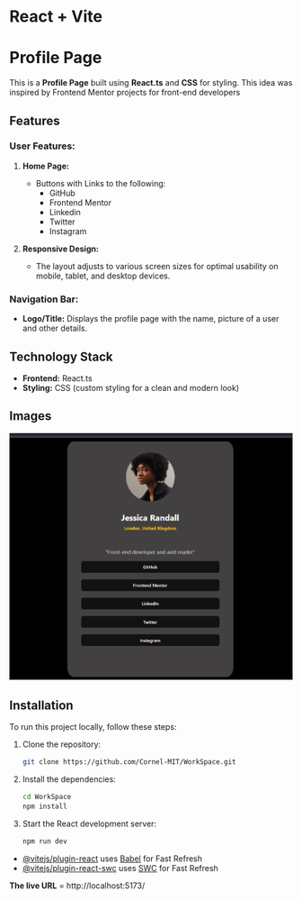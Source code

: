 # React + Vite

# Profile Page

This is a **Profile Page** built using **React.ts** and **CSS** for styling. This idea was inspired by Frontend Mentor projects for front-end developers

## Features

### User Features:
1. **Home Page:**
   - Buttons with Links to the following:
     - GitHub
     - Frontend Mentor
     - Linkedin
     - Twitter
     - Instagram

2. **Responsive Design:**
   - The layout adjusts to various screen sizes for optimal usability on mobile, tablet, and desktop devices.

### Navigation Bar:
- **Logo/Title:** Displays the profile page with the name, picture of a user and other details.

## Technology Stack
- **Frontend:** React.ts
- **Styling:** CSS (custom styling for a clean and modern look)

## Images

![Tip Calculator Main Screen](src/assets/Profile.png)

## Installation

To run this project locally, follow these steps:

1. Clone the repository:
   ```bash
   git clone https://github.com/Cornel-MIT/WorkSpace.git
   ```

2. Install the dependencies:
   ```bash
   cd WorkSpace
   npm install
   ```

3. Start the React development server:
   ```bash
   npm run dev
   ```


- [@vitejs/plugin-react](https://github.com/vitejs/vite-plugin-react/blob/main/packages/plugin-react/README.md) uses [Babel](https://babeljs.io/) for Fast Refresh
- [@vitejs/plugin-react-swc](https://github.com/vitejs/vite-plugin-react-swc) uses [SWC](https://swc.rs/) for Fast Refresh


 **The live URL** = http://localhost:5173/